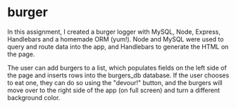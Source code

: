 # burger

In this assignment, I created a burger logger with MySQL, Node, Express, Handlebars and a homemade ORM (yum!). Node and MySQL were used to query and route data into the app, and Handlebars to generate the HTML on the page.

The user can add burgers to a list, which populates fields on the left side of the page and inserts rows into the burgers_db database. If the user chooses to eat one, they can do so using the "devour!" button, and the burgers will move over to the right side of the app (on full screen) and turn a different background color.